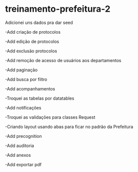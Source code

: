 # treinamento-prefeitura-2

Adicionei uns dados pra dar seed

-Add criação de protocolos  

-Add edição de protocolos  
  
-Add exclusão protocolos  
  
  -Add remoção de acesso de usuários aos departamentos  
    
-Add paginação  
  
-Add busca por filtro

-Add acompanhamentos  
  
-Troquei as tabelas por datatables  
  
-Add notificações  
  
-Troquei as validações para classes Request  
  
-Criando layout usando abas para ficar no padrão da Prefeitura  
  
-Add precognition  
  
-Add auditoria  
  
-Add anexos  
  
-Add exportar pdf